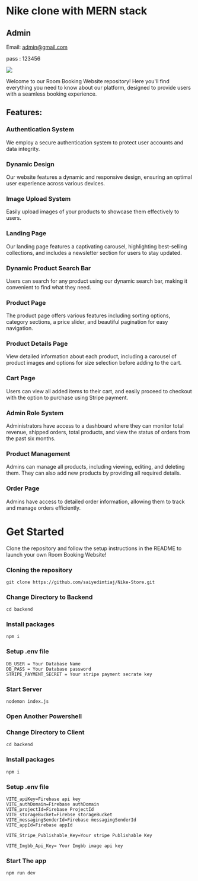 # Nike clone with MERN stack

## Admin
Email: admin@gmail.com 

pass : 123456



![](https://i.ibb.co/Jsn40q6/Capture.png)

Welcome to our Room Booking Website repository! Here you'll find everything you need to know about our platform, designed to provide users with a seamless booking experience.

## Features:
### Authentication System

We employ a secure authentication system to protect user accounts and data integrity.
### Dynamic Design

Our website features a dynamic and responsive design, ensuring an optimal user experience across various devices.
### Image Upload System

Easily upload images of your products to showcase them effectively to users.
### Landing Page

Our landing page features a captivating carousel, highlighting best-selling collections, and includes a newsletter section for users to stay updated.
### Dynamic Product Search Bar

Users can search for any product using our dynamic search bar, making it convenient to find what they need.
### Product Page

The product page offers various features including sorting options, category sections, a price slider, and beautiful pagination for easy navigation.
### Product Details Page

View detailed information about each product, including a carousel of product images and options for size selection before adding to the cart.
### Cart Page

Users can view all added items to their cart, and easily proceed to checkout with the option to purchase using Stripe payment.
### Admin Role System

Administrators have access to a dashboard where they can monitor total revenue, shipped orders, total products, and view the status of orders from the past six months.
### Product Management

Admins can manage all products, including viewing, editing, and deleting them. They can also add new products by providing all required details.
### Order Page

Admins have access to detailed order information, allowing them to track and manage orders efficiently.

# Get Started

Clone the repository and follow the setup instructions in the README to launch your own Room Booking Website!

### Cloning the repository

```shell
git clone https://github.com/saiyedimtiaj/Nike-Store.git
```
### Change Directory to Backend

```shell
cd backend
```
### Install packages

```shell
npm i
```
### Setup .env file

```shell
DB_USER = Your Database Name
DB_PASS = Your Database password
STRIPE_PAYMENT_SECRET = Your stripe payment secrate key
```
### Start Server

```shell
nodemon index.js
```

### Open Another Powershell
### Change Directory to Client

```shell
cd backend
```

### Install packages

```shell
npm i
```

### Setup .env file

```shell
VITE_apiKey=Firebase api key
VITE_authDomain=Firebase authDomain
VITE_projectId=Firebase ProjectId
VITE_storageBucket=Firebse storageBucket
VITE_messagingSenderId=Firebase messagingSenderId
VITE_appId=Firebase appId

VITE_Stripe_Publishable_Key=Your stripe Publishable Key

VITE_Imgbb_Api_Key= Your Imgbb image api key
```
### Start The app

```shell
npm run dev
```